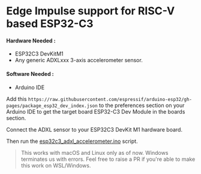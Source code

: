# Edge Impulse support for RISC-V based ESP32-C3

#### Hardware Needed :
* ESP32C3 DevKitM1
* Any generic ADXLxxx 3-axis accelerometer sensor.

####  Software Needed : 
* Arduino IDE 
 
Add this ```https://raw.githubusercontent.com/espressif/arduino-esp32/gh-pages/package_esp32_dev_index.json``` to the preferences section on your Arduino IDE to get the target board ESP32-C3 Dev Module in the boards section.

Connect the ADXL sensor to your ESP32C3 DevKit M1 hardware board. 

Then run the [esp32c3_adxl_accelerometer.ino](https://github.com/arijitdas123student/esp32c3-ei/blob/master/ESP32-C3-Motion_inferencing/examples/nano_ble33_sense_accelerometer/esp32c3_adxl_accelerometer.ino) script.

> This works with macOS and Linux only as of now. Windows terminates us with errors. Feel free to raise a PR if you're able to make this work on WSL/Windows.